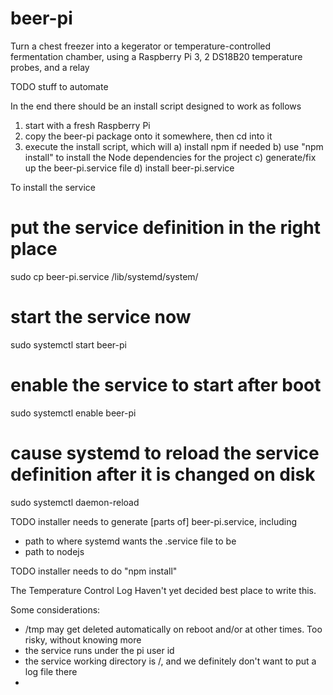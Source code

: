 # beer-pi
Turn a chest freezer into a kegerator or temperature-controlled fermentation chamber, using a Raspberry Pi 3, 2 DS18B20 temperature probes, and a relay


TODO stuff to automate 

In the end there should be an install script designed to work as follows
1) start with a fresh Raspberry Pi
2) copy the beer-pi package onto it somewhere, then cd into it
3) execute the install script, which will
  a) install npm if needed
  b) use "npm install" to install the Node dependencies for the project
  c) generate/fix up the beer-pi.service file
  d) install beer-pi.service

To install the service

# put the service definition in the right place
sudo cp beer-pi.service /lib/systemd/system/
# start the service now
sudo systemctl start beer-pi
# enable the service to start after boot
sudo systemctl enable beer-pi
# cause systemd to reload the service definition after it is changed on disk
sudo systemctl daemon-reload


TODO installer needs to generate [parts of] beer-pi.service, including
+ path to where systemd wants the .service file to be
+ path to nodejs

TODO installer needs to do "npm install"


The Temperature Control Log
Haven't yet decided best place to write this.

Some considerations:
+ /tmp may get deleted automatically on reboot and/or at other times. Too risky, without knowing more
+ the service runs under the pi user id
+ the service working directory is /, and we definitely don't want to put a log file there
+ 